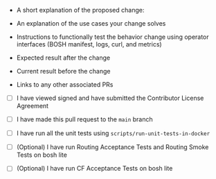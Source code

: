 <!-- Thanks for contributing to 'gorouter'. To speed up the process of reviewing your pull request please provide us with: -->

* A short explanation of the proposed change:

* An explanation of the use cases your change solves

* Instructions to functionally test the behavior change using operator interfaces (BOSH manifest, logs, curl, and metrics)

* Expected result after the change

* Current result before the change

* Links to any other associated PRs

* [ ] I have viewed signed and have submitted the Contributor License Agreement

* [ ] I have made this pull request to the `main` branch

* [ ] I have run all the unit tests using `scripts/run-unit-tests-in-docker`

* [ ] (Optional) I have run Routing Acceptance Tests and Routing Smoke Tests on bosh lite

* [ ] (Optional) I have run CF Acceptance Tests on bosh lite
